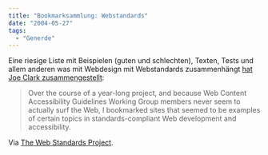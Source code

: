 ```yaml
---
title: "Bookmarksammlung: Webstandards"
date: "2004-05-27"
tags:
  - "Generde"
---
```


Eine riesige Liste mit Beispielen (guten und schlechten), Texten, Tests und allem anderen was mit Webdesign mit Webstandards zusammenhängt [hat Joe Clark zusammengestellt](http://www.fawny.org/webstandards/bookmarks/bookmarks-040526.html):

> Over the course of a year-long project, and because Web Content Accessibility Guidelines Working Group members never seem to actually surf the Web, I bookmarked sites that seemed to be examples of certain topics in standards-compliant Web development and accessibility.

Via [The Web Standards Project](http://www.webstandards.org/buzz/archive/2004_05.html#a000346).
